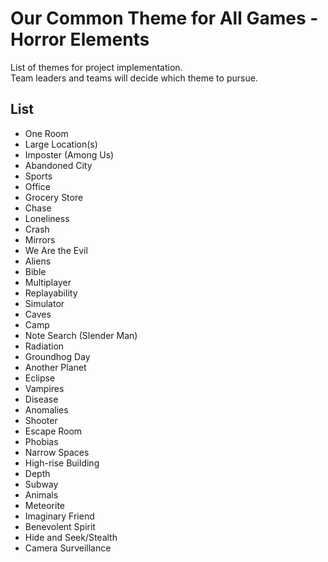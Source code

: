 # Our Common Theme for All Games - Horror Elements
List of themes for project implementation.  
Team leaders and teams will decide which theme to pursue.

## List
- One Room
- Large Location(s)
- Imposter (Among Us)
- Abandoned City
- Sports
- Office
- Grocery Store
- Chase
- Loneliness
- Crash
- Mirrors
- We Are the Evil
- Aliens
- Bible
- Multiplayer
- Replayability
- Simulator
- Caves
- Camp
- Note Search (Slender Man)
- Radiation
- Groundhog Day
- Another Planet
- Eclipse
- Vampires
- Disease
- Anomalies
- Shooter
- Escape Room
- Phobias
- Narrow Spaces
- High-rise Building
- Depth
- Subway
- Animals
- Meteorite
- Imaginary Friend
- Benevolent Spirit
- Hide and Seek/Stealth
- Camera Surveillance
